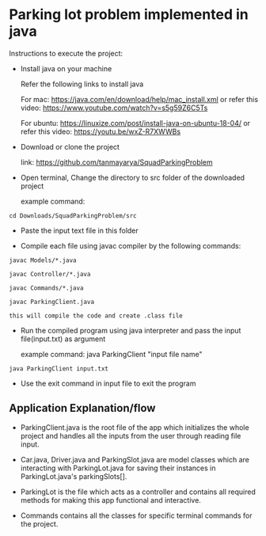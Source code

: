# Parking lot problem implemented in java

Instructions to execute the project:

- Install java on your machine
	
	Refer the following links to install java

	For mac: https://java.com/en/download/help/mac_install.xml 
		or refer this video: https://www.youtube.com/watch?v=s5g59Z6C5Ts
	
	For ubuntu: https://linuxize.com/post/install-java-on-ubuntu-18-04/
		or refer this video: https://youtu.be/wxZ-R7XWWBs

- Download or clone the project

	link: https://github.com/tanmayarya/SquadParkingProblem


- Open terminal, Change the directory to src folder of the downloaded project
	
	example command: 
```
cd Downloads/SquadParkingProblem/src
```

- Paste the input text file in this folder

- Compile each file using javac compiler by the following commands:
```
javac Models/*.java
```
```
javac Controller/*.java
```
```
javac Commands/*.java
```		
```
javac ParkingClient.java
```
	this will compile the code and create .class file

- Run the compiled program using java interpreter and pass the input file(input.txt) as argument
	
	example command: java ParkingClient "input file name" 
	
```
java ParkingClient input.txt
```

- Use the exit command in input file to exit the program


## Application Explanation/flow
- ParkingClient.java is the root file of the app which initializes the whole project and handles all the inputs from the user through reading file input.

- Car.java, Driver.java and ParkingSlot.java are model classes which are interacting with ParkingLot.java for saving their instances in ParkingLot.java's parkingSlots[].

- ParkingLot is the file which acts as a controller and contains all required methods for making this app functional and interactive.

- Commands contains all the classes for specific terminal commands for the project.
